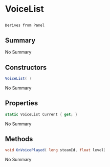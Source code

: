 # VoiceList

## 
```c#
Derives from Panel
```

## Summary

No Summary
## Constructors

```c#
VoiceList( ) 
```
No Summary
## Properties

```c#
static VoiceList Current { get; } 
```
No Summary
## Methods

```c#
void OnVoicePlayed( long steamId, float level) 
```
No Summary
